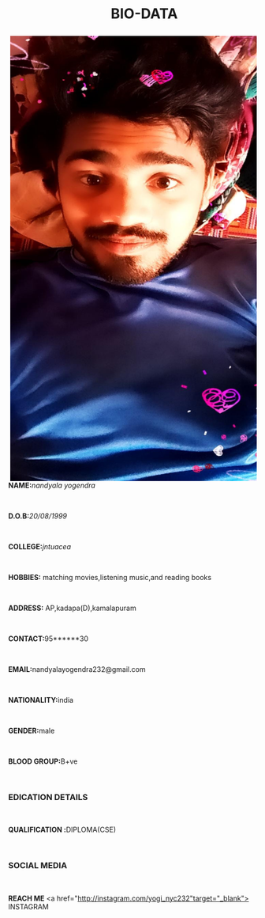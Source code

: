 <!DOCTYPE html>
<html>
<head><center><h1><ul>BIO-DATA</ul></h1></center></head>
  <img src="IMG_20200710_134624_072.jpg" align="right" height="900" width="500" >         


<body>
<p><b>NAME:</b><i>nandyala yogendra</i></p><br>
<p><b>D.O.B:</b><i>20/08/1999</i></p><br>
<p><b>COLLEGE:</b><i>jntuacea</i></p><br>
  <p><b>HOBBIES:</b> matching movies,listening music,and reading books</p><br>
  <p><b>ADDRESS:</b> AP,kadapa(D),kamalapuram</p><br>
  <p><b>CONTACT:</b>95******30</p><br>
   <p><b>EMAIL:</b>nandyalayogendra232@gmail.com</p><br>
   <p><b>NATIONALITY:</b>india</p><br>
   <p><b>GENDER:</b>male</p><br>
   <p><b>BLOOD GROUP:</b>B+ve</p><br>
  
  <h3>EDICATION DETAILS</h3><br>
   <p><b>QUALIFICATION :</b>DIPLOMA(CSE) </p><br>
   
   <h3>SOCIAL MEDIA</h3><br>
    <body style="bgcolor:(pink)">  
  
  
  
<b>REACH ME</b>
<a href="http://instagram.com/yogi_nyc232"target="_blank">
             INSTAGRAM
             </a> 
          
   


</body>






</html>
